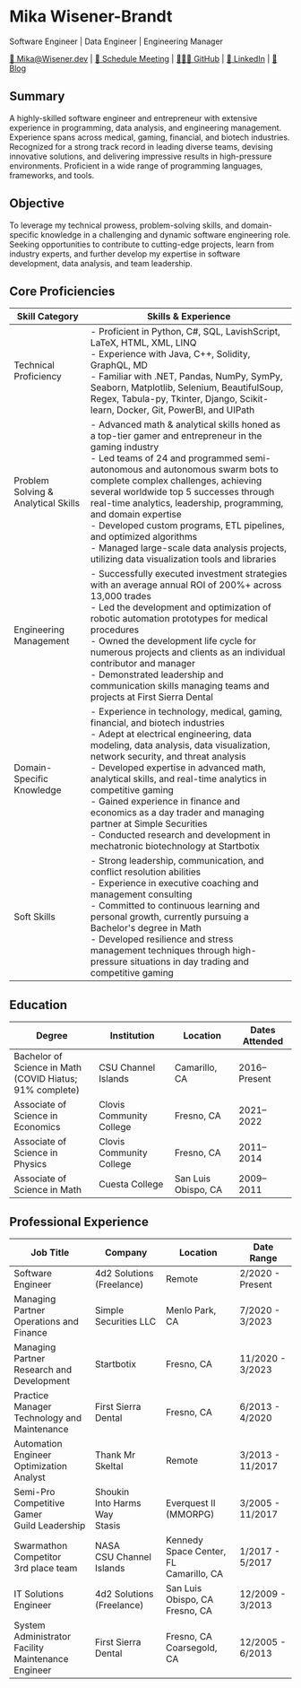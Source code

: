# Mika Wisener-Brandt
Software Engineer | Data Engineer | Engineering Manager

[📧 Mika@Wisener.dev](mailto:Mika@Wisener.dev) | [📅 Schedule Meeting](https://calendly.com/mikasoft/schedule-interview) | [👩🏽‍💻 GitHub](https://github.com/Trakanom) | [🤝 LinkedIn](https://www.linkedin.com/in/MikaWB) | [📝 Blog](https://mikasoft.xyz)

## Summary
A highly-skilled software engineer and entrepreneur with extensive experience in programming, data analysis, and engineering management. Experience spans across medical, gaming, financial, and biotech industries. Recognized for a strong track record in leading diverse teams, devising innovative solutions, and delivering impressive results in high-pressure environments. Proficient in a wide range of programming languages, frameworks, and tools.


## Objective
To leverage my technical prowess, problem-solving skills, and domain-specific knowledge in a challenging and dynamic software engineering role. Seeking opportunities to contribute to cutting-edge projects, learn from industry experts, and further develop my expertise in software development, data analysis, and team leadership.


## Core Proficiencies
| Skill Category                   | Skills & Experience                                                                                                                                                                                                                                                                                                                                                                                                                                                                                                                                                                           |
|----------------------------------|-------------------------------------------------------------------------------------------------------------------------------------------------------------------------------------------------------------------------------------------------------------------------------------------------------------------------------------------------------------------------------------------------------------------------------------------------------------------------------------------------------------------------------------------------------------------------------------------------------------------------------------------------------|
| Technical Proficiency            | - Proficient in Python, C#, SQL, LavishScript, LaTeX, HTML, XML, LINQ<br>- Experience with Java, C++, Solidity, GraphQL, MD<br>- Familiar with .NET, Pandas, NumPy, SymPy, Seaborn, Matplotlib, Selenium, BeautifulSoup, Regex, Tabula-py, Tkinter, Django, Scikit-learn, Docker, Git, PowerBI, and UIPath                                                                                                                                                                                                                                                                                                                                                     |
| Problem Solving & Analytical Skills | - Advanced math & analytical skills honed as a top-tier gamer and entrepreneur in the gaming industry<br>- Led teams of 24 and programmed semi-autonomous and autonomous swarm bots to complete complex challenges, achieving several worldwide top 5 successes through real-time analytics, leadership, programming, and domain expertise<br>- Developed custom programs, ETL pipelines, and optimized algorithms<br>- Managed large-scale data analysis projects, utilizing data visualization tools and libraries                                                                                                      |
| Engineering Management           | - Successfully executed investment strategies with an average annual ROI of 200%+ across 13,000 trades<br>- Led the development and optimization of robotic automation prototypes for medical procedures<br>- Owned the development life cycle for numerous projects and clients as an individual contributor and manager<br>- Demonstrated leadership and communication skills managing teams and projects at First Sierra Dental                                                                           |
| Domain-Specific Knowledge        | - Experience in technology, medical, gaming, financial, and biotech industries<br>- Adept at electrical engineering, data modeling, data analysis, data visualization, network security, and threat analysis<br>- Developed expertise in advanced math, analytical skills, and real-time analytics in competitive gaming<br>- Gained experience in finance and economics as a day trader and managing partner at Simple Securities<br>- Conducted research and development in mechatronic biotechnology at Startbotix                                                                 |
| Soft Skills                       | - Strong leadership, communication, and conflict resolution abilities<br>- Experience in executive coaching and management consulting<br>- Committed to continuous learning and personal growth, currently pursuing a Bachelor's degree in Math<br>- Developed resilience and stress management techniques through high-pressure situations in day trading and competitive gaming |


## Education
| Degree | Institution | Location | Dates Attended |
|--------|-------------|----------|----------------|
| Bachelor of Science in Math<br />(COVID Hiatus; 91\% complete) | CSU Channel Islands | Camarillo, CA | 2016–Present |
| Associate of Science in Economics | Clovis Community College | Fresno, CA | 2021–2022 |
| Associate of Science in Physics | Clovis Community College | Fresno, CA | 2011–2014 |
| Associate of Science in Math | Cuesta College | San Luis Obispo, CA | 2009–2011 |





## Professional Experience
| Job Title                          | Company                                      | Location          | Date Range      |
|--------------------------------------------|----------------------------------------------|----------------------------|-------------|
| Software Engineer                  | 4d2 Solutions (Freelance)                    | Remote            | 2/2020 - Present     |
| Managing Partner<br />Operations and Finance | Simple Securities LLC                  | Menlo Park, CA    | 7/2020 - 3/2023     |
| Managing Partner<br />Research and Development | Startbotix                            | Fresno, CA        | 11/2020 - 3/2023      |
| Practice Manager<br />Technology and Maintenance | First Sierra Dental                | Fresno, CA | 6/2013 - 4/2020     |
| Automation Engineer<br />Optimization Analyst | Thank Mr Skeltal           | Remote            | 3/2013 - 11/2017      |
| Semi-Pro Competitive Gamer<br />Guild Leadership | Shoukin<br />Into Harms Way<br />Stasis | Everquest II (MMORPG)            | 3/2005 - 11/2017      |
| Swarmathon Competitor<br />3rd place team | NASA <br /> CSU Channel Islands | Kennedy Space Center, FL<br/>Camarillo, CA| 1/2017 - 5/2017     |
| IT Solutions Engineer              | 4d2 Solutions (Freelance)                    | San Luis Obispo, CA<br />Fresno, CA| 12/2009 - 3/2013       |
| System Administrator<br />Facility Maintenance Engineer | First Sierra Dental                          | Fresno, CA<br />Coarsegold, CA | 12/2005 - 6/2013      |

